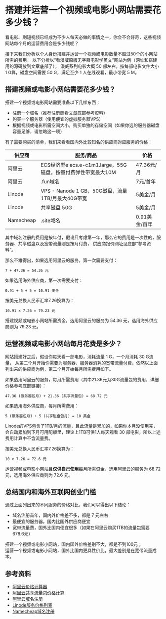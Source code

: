 
# 搭建并运营一个视频或电影小网站需要花多少钱？

看电影、刷短视频已经成为不少人每天必做的事情之一，你会不会好奇，这些视频网站每个月的运营费用会是多少钱呢？

接下来我们分析以个人身份搭建并运营一个视频或电影数量不超过50个的小网站所需的费用，
以下分析以“看漫威原版无字幕电影学英文”网站为例（网址和搭建用的源码放到文章底部了），
漫威系列电影大概 50 部左右，按每部电影文件大小 1 G算，磁盘空间需要 50 G，满足至少 1 人在线观看，最小带宽 5 M。


## 搭建视频或电影小网站需要花多少钱？

搭建一个视频或电影网站需要准备以下几样东西：
* 注册一个域名（推荐注册商看文章底部参考资料）
* 购买一个服务器（使用便宜的虚拟服务器VPS）
* 根据视频或电影所需空间大小，购买单独的存储空间（如果你选的服务器磁盘容量足够，请忽略这一项）


有了需要购买的清单，我们来看看国内外比较知名的供应商对应服务的价格：

| 供应商 | 服务/商品 | 价格 |
| ---- | ---- | ---- |
| 阿里云 | ECS经济型e ecs.e-c1m1.large，55G磁盘，按量付费弹性带宽最大10M | 47.36元/月 |
| 阿里云 | .fun域名 | 7元/首年 |
| Linode | VPS - Nanode 1 GB，50G磁盘，流量1TB/月最大40G带宽 | 5美金/月 |
| Linode | 共享磁盘 50G | 5美金/月 |
| Namecheap | .site域名 | 0.91美金/首年 |

其中域名注册的费用是按年付，假设只考虑第一年，那么它的费用是一次性的，服务器、共享磁盘以及宽带流量则是按月付费，
供应商报价网址见底部“参考资料”。

那么不难得出，如果选用阿里云的服务，第一次需要支付：
```
7 + 47.36 = 54.36 元
```

如果选用海外供应商，第一次需要支付：
```
0.91 + 5 + 5 = 10.91 美金
```

按美元兑换人民币汇率7.26换算为：
```
10.91 x 7.26 = 79.23 元
```

搭建视频或电影小网站所需资金，选用阿里云的服务为 54.36 元，选用海外供应商则为 79.23 元。


## 运营视频或电影小网站每月花费是多少？

网站搭建好之后，假设你每天看一部电影，消耗流量 1 G，一个月消耗 30 G流量，
从第二个月开始你需要为服务器、服务器消耗的宽带流量付费，依然以上面列出来的供应商为例，第二个月开始每月所需费用如下。

如果选用阿里云的服务，每月所需费用（其中21.36元为30G流量包的费用，详细价格参考底部链接）：
```
47.36 (服务器包月) + 21.36 (共享流量包) = 68.72 元
```

如果选用海外供应商，每月所需费用：
```
5 (服务器包月) + 5 (共享磁盘包月) = 10 美金
```

Linode的VPS包含了1TB/月的流量，且此流量是累加的，如果你本月没使用完，会自动累加到下月可用配额里，理论上1TB可供1人每天观看 30 部电影，所以上述费用计算中不含流量费。


按美元兑换人民币汇率7.26换算为：
```
10 x 7.26 = 72.6 元
```

运营视频或电影小网站且**仅供自己使用**每月所需资金，选用阿里云的服务为 68.72 元，选用海外供应商则为 72.6 元。


## 总结国内和海外互联网创业门槛

通过上面列出来的不同服务的价格对比，我们可以得出以下结论：
* 域名注册首年，国内外价格差不多，都是 7 元左右
* 最便宜的服务器，国内比国外供应商便宜
* 宽带流量费，国外比国内便宜很多（如果在阿里云购买1TB的流量包需要678.6元）


搭建一个视频或电影小网站，国内国外价格差别不大，都是不到100元；  
运营一个视频或电影小网站，国外比国内更具性价比，最大差别是在宽带流量成本。


## 参考资料

* [阿里云价格计算器](https://www.aliyun.com/price/product?spm=5176.29677750.nav-v2-dropdown-menu-5.d_main_1.e939154aPpyoAi&scm=20140722.M_10513480._.V_1#/commodity/vm)
* [阿里云共享流量包价格计算](https://www.aliyun.com/price/product?spm=5176.29677750.nav-v2-dropdown-menu-5.d_main_1.e939154aPpyoAi&scm=20140722.M_10513480._.V_1#/commodity/flowbag)
* [阿里云域名注册](https://wanwang.aliyun.com/domain/?spm=5176.28117011.nav-v2-dropdown-menu-1.332.29be165bPKxw7I)
* [Linode服务价格列表](https://www.linode.com/pricing/#compute-shared)
* [Namecheap域名注册](https://www.namecheap.com/)